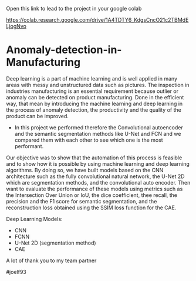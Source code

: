 Open this link to lead to the project in your google colab

https://colab.research.google.com/drive/1A4TDTY6_KdgsCncO21c2TBMdELjogNvo

# Anomaly-detection-in-Manufacturing
Deep learning is a part of machine learning and is well applied in many areas with messy and unstructured data such as pictures. 
The inspection in industries manufacturing is an essential requirement because outlier or anomaly can be detected on product manufacturing. Done in the efficient way, that mean by introducing the machine learning and deep learning in the process of anomaly detection, the productivity and the quality of the product can be improved. 

- In this project we performed therefore the Convolutional autoencoder and the semantic segmentation methods like U-Net and FCN and we compared them with each other to see which one is the most performant.

Our objective was to show that the automation of this process is feasible and to show how it is possible by using machine learning and deep learning algorithms. By doing so, we have built models based on the CNN architecture such as the fully convolutional natural network, the U-Net 2D which are segmentation methods, and the convolutional auto encoder. Then want to evaluate the performance of these models using metrics such as the Intersection Over Union or IoU, the dice coefficient, thee recall, the precision and the F1 score for semantic segmentation, and the reconstruction loss obtained using the SSIM loss function for the CAE.

Deep Learning Models:
- CNN
- FCNN 
- U-Net 2D (segmentation method)
- CAE

A lot of thank you to my team partner 

#joelf93
